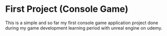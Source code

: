 # First Project (Console Game)

This is a simple and so far my first console game application project done during my game development learning period with unreal engine on udemy.

